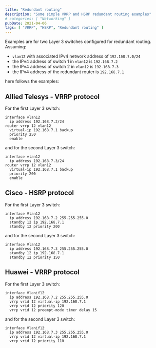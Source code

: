 ```yaml
---
title: "Redundant routing"
description: "Some simple VRRP and HSRP redundant routing examples"
# categories: [ "Networking" ]
pubDate: 2021-04-06
tags: [ "VRRP", "HSRP", "Redundant routing" ]
---
```


Examples are for two Layer 3 switches configured for redundant routing.
Assuming:

- `vlan12` with associated IPv4 network address of `192.168.7.0/24`
- the IPv4 address of switch 1 in `vlan12` is `192.168.7.2`
- the IPv4 address of switch 2 in `vlan12` is `192.168.7.3`
- the IPv4 address of the redundant router is `192.168.7.1`

here follows the examples:

## Allied Telesys - VRRP protocol

For the first Layer 3 switch:

```plaintext
interface vlan12
  ip address 192.168.7.2/24
router vrrp 12 vlan12
  virtual-ip 192.168.7.1 backup
  priority 250
  enable
```

and for the second Layer 3 switch:

```plaintext
interface vlan12
  ip address 192.168.7.3/24
router vrrp 12 vlan12
  virtual-ip 192.168.7.1 backup
  priority 200
  enable
```

## Cisco - HSRP protocol

For the first Layer 3 switch:

```plaintext
interface Vlan12
  ip address 192.168.7.2 255.255.255.0
  standby 12 ip 192.168.7.1
  standby 12 priority 200
```

and for the second Layer 3 switch:

```plaintext
interface Vlan12
  ip address 192.168.7.3 255.255.255.0
  standby 12 ip 192.168.7.1
  standby 12 priority 150
```

## Huawei - VRRP protocol

For the first Layer 3 switch:

```plaintext
interface Vlanif12
  ip address 192.168.7.2 255.255.255.0
  vrrp vrid 12 virtual-ip 192.168.7.1
  vrrp vrid 12 priority 120
  vrrp vrid 12 preempt-mode timer delay 15
```

and for the second Layer 3 switch:

```plaintext
interface Vlanif12
  ip address 192.168.7.3 255.255.255.0
  vrrp vrid 12 virtual-ip 192.168.7.1
  vrrp vrid 12 priority 110
```
